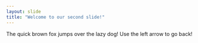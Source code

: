 ```yaml
---
layout: slide
title: "Welcome to our second slide!"
---
```

The quick brown fox jumps over the lazy dog!
Use the left arrow to go back!

